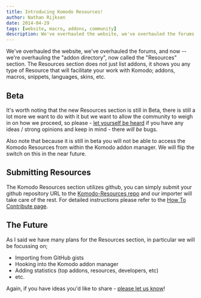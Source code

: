 ```yaml
---
title: Introducing Komodo Resources!
author: Nathan Rijksen
date: 2014-04-29
tags: [website, macro, addons, community]
description: We've overhauled the website, we've overhauled the forums, and now -- we're overhauling the "addon directory", now called the "Resources" section.
---
```


We've overhauled the website, we've overhauled the forums, and now -- we're overhauling
the "addon directory", now called the "Resources" section. The Resources section
does not just list addons, it shows you any type of Resource that will facilitate
your work with Komodo; addons, macros, snippets, languages, skins, etc.

## Beta

It's worth noting that the new Resources section is still in Beta, there is still
a lot more we want to do with it but we want to allow the community to weigh in
on how we proceed, so please - [let yourself be heard][forum] if you have any
ideas / strong opinions and keep in mind - there *will be* bugs.

Also note that because it is still in beta you will not be able to access the
Komodo Resources from within the Komodo addon manager. We will flip the switch
on this in the near future.

## Submitting Resources

The Komodo Resources section utilizes github, you can simply submit your github
repository URL to the [Komodo-Resources repo] and our importer will take care of the
rest. For detailed instructions please refer to the [How To Contribute page].

## The Future

As I said we have many plans for the Resources section, in particular we will be
focussing on;

 * Importing from GitHub gists
 * Hooking into the Komodo addon manager 
 * Adding statistics (top addons, resources, developers, etc)
 * etc.

Again, if you have ideas you'd like to share - [please let us know][forum]!

   [forum]: http://forum.komodoide.com/category/customization
   [How To Contribute page]: http://komodoide.com/resources/install-instructions/
   [Komodo-Resources repo]: https://github.com/Komodo/Komodo-Resources
